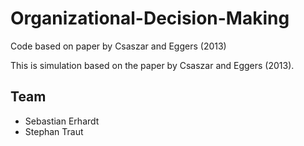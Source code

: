 # Organizational-Decision-Making
 Code based on paper by Csaszar and Eggers (2013)
 
 This is simulation based on the paper by Csaszar and Eggers (2013).

## Team

* Sebastian Erhardt
* Stephan Traut
